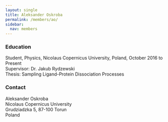 ```yaml
---
layout: single
title: Aleksander Oskroba
permalink: /members/ao/
sidebar:
  nav: members
---
```


### Education

Student, Physics, Nicolaus Copernicus University, Poland, October 2016 to Present  
Supervisor: Dr. Jakub Rydzewski  
Thesis: Sampling Ligand-Protein Dissociation Processes  

### Contact

Aleksander Oskroba  
Nicolaus Copernicus University  
Grudziadzka 5, 87-100 Torun  
Poland

